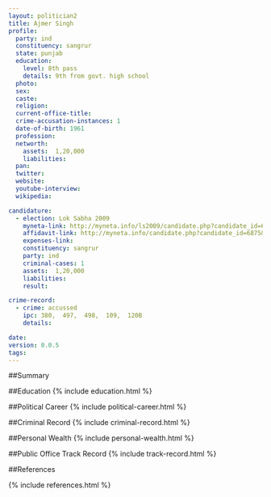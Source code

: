 ```yaml
---
layout: politician2
title: Ajmer Singh
profile: 
  party: ind
  constituency: sangrur
  state: punjab
  education: 
    level: 8th pass
    details: 9th from govt. high school
  photo: 
  sex: 
  caste: 
  religion: 
  current-office-title: 
  crime-accusation-instances: 1
  date-of-birth: 1961
  profession: 
  networth: 
    assets:  1,20,000
    liabilities: 
  pan: 
  twitter: 
  website: 
  youtube-interview: 
  wikipedia: 

candidature: 
  - election: Lok Sabha 2009
    myneta-link: http://myneta.info/ls2009/candidate.php?candidate_id=6875
    affidavit-link: http://myneta.info/candidate.php?candidate_id=6875&scan=original
    expenses-link: 
    constituency: sangrur 
    party: ind
    criminal-cases: 1
    assets:  1,20,000
    liabilities: 
    result:  

crime-record: 
  - crime: accussed
    ipc: 380,  497,  498,  109,  120B
    details:    

date: 
version: 0.0.5
tags: 
---
```

##Summary


##Education
{% include education.html %}


##Political Career
{% include political-career.html %}


##Criminal Record
{% include criminal-record.html %}


##Personal Wealth
{% include personal-wealth.html %}


##Public Office Track Record
{% include track-record.html %}


##References


{% include references.html %}